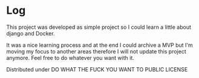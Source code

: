 # Log

This project was developed as simple project so I could learn a little about django and Docker.

It was a nice learning process and at the end I could archive a MVP but I'm moving my focus to another areas therefore I will not update this project anymore. Feel free to do whatever you want with it.



Distributed under DO WHAT THE FUCK YOU WANT TO PUBLIC LICENSE
